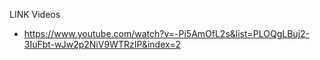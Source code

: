 LINK Videos
- https://www.youtube.com/watch?v=-Pi5AmOfL2s&list=PLOQgLBuj2-3IuFbt-wJw2p2NiV9WTRzIP&index=2